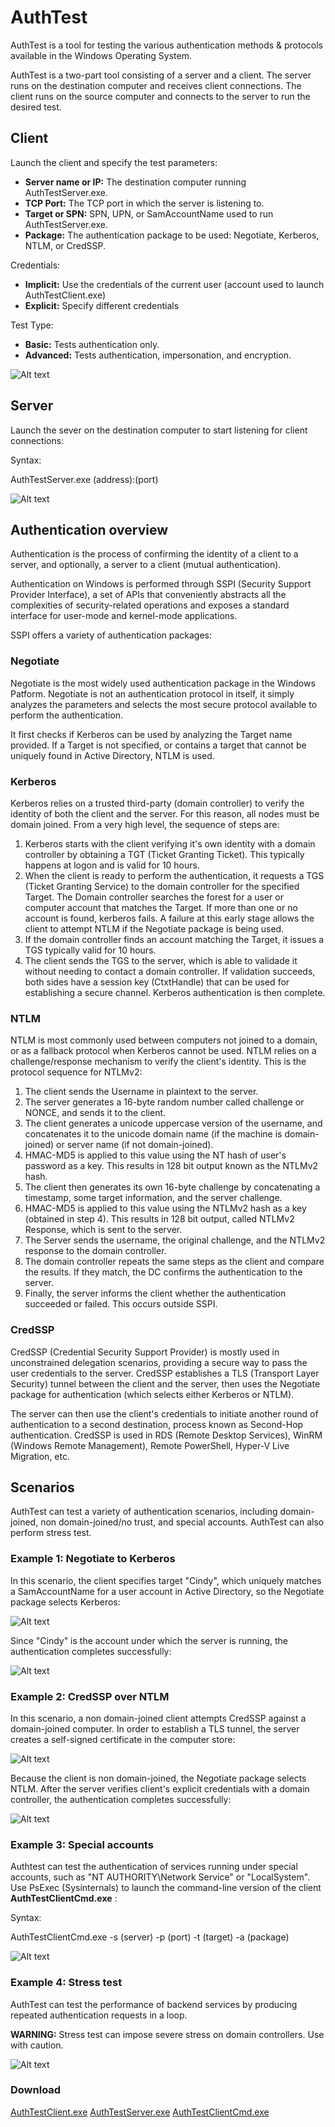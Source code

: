 # AuthTest

AuthTest is a tool for testing the various authentication methods & protocols available in the Windows Operating System.

AuthTest is a two-part tool consisting of a server and a client. The server runs on the destination computer and receives client connections. The client runs on the source computer and connects to the server to run the desired test.

## Client

Launch the client and specify the test parameters:

- **Server name or IP:** The destination computer running AuthTestServer.exe. 
- **TCP Port:** The TCP port in which the server is listening to.
- **Target or SPN:** SPN, UPN, or SamAccountName used to run AuthTestServer.exe.
- **Package:** The authentication package to be used: Negotiate, Kerberos, NTLM, or CredSSP.

Credentials:

- **Implicit:** Use the credentials of the current user (account used to launch AuthTestClient.exe)
- **Explicit:** Specify different credentials

Test Type:

- **Basic:** Tests authentication only.
- **Advanced:** Tests authentication, impersonation, and encryption.


![Alt text](img1.png?raw=true "Image1")


## Server

Launch the sever on the destination computer to start listening for client connections:

Syntax:

AuthTestServer.exe (address):(port)

![Alt text](img2.png?raw=true "Image2")


## Authentication overview

Authentication is the process of confirming the identity of a client to a server, and optionally, a server to a client (mutual authentication).

Authentication on Windows is performed through SSPI (Security Support Provider Interface), a set of APIs that conveniently abstracts all the complexities of security-related operations and exposes a standard interface for user-mode and kernel-mode applications.

SSPI offers a variety of authentication packages:

### Negotiate

Negotiate is the most widely used authentication package in the Windows Patform. Negotiate is not an authentication protocol in itself, it simply analyzes the parameters and selects the most secure protocol available to perform the authentication.

It first checks if Kerberos can be used by analyzing the Target name provided. If a Target is not specified, or contains a target that cannot be uniquely found in Active Directory, NTLM is used.

### Kerberos

Kerberos relies on a trusted third-party (domain controller) to verify the identity of both the client and the server. For this reason, all nodes must be domain joined. From a very high level, the sequence of steps are:

1. Kerberos starts with the client verifying it's own identity with a domain controller by obtaining a TGT (Ticket Granting Ticket). This typically happens at logon and is valid for 10 hours.
2. When the client is ready to perform the authentication, it requests a TGS (Ticket Granting Service) to the domain controller for the specified Target. The Domain controller searches the forest for a user or computer account that matches the Target. If more than one or no account is found, kerberos fails. A failure at this early stage allows the client to attempt NTLM if the Negotiate package is being used. 
3. If the domain controller finds an account matching the Target, it issues a TGS typically valid for 10 hours.
4. The client sends the TGS to the server, which is able to validade it without needing to contact a domain controller. If validation succeeds, both sides have a session key (CtxtHandle) that can be used for establishing a secure channel. Kerberos authentication is then complete.

### NTLM

NTLM is most commonly used between computers not joined to a domain, or as a fallback protocol when Kerberos cannot be used. NTLM relies on a challenge/response mechanism to verify the client's identity. This is the protocol sequence for NTLMv2:

1. The client sends the Username in plaintext to the server.
2. The server generates a 16-byte random number called challenge or NONCE, and sends it to the client.
3. The client generates a unicode uppercase version of the username, and concatenates it to the unicode domain name (if the machine is domain-joined) or server name (if not domain-joined).
4. HMAC-MD5 is applied to this value using the NT hash of user's password as a key. This results in 128 bit output known as the NTLMv2 hash.
5. The client then generates its own 16-byte challenge by concatenating a timestamp, some target information, and the server challenge.
6. HMAC-MD5 is applied to this value using the NTLMv2 hash as a key (obtained in step 4). This results in 128 bit output, called NTLMv2 Response, which is sent to the server.
9. The Server sends the username, the original challenge, and the NTLMv2 response to the domain controller.
10. The domain controller repeats the same steps as the client and compare the results. If they match, the DC confirms the authentication to the server.
11. Finally, the server informs the client whether the authentication succeeded or failed. This occurs outside SSPI.

### CredSSP

CredSSP (Credential Security Support Provider) is mostly used in unconstrained delegation scenarios, providing a secure way to pass the user credentials to the server. CredSSP establishes a TLS (Transport Layer Security) tunnel between the client and the server, then uses the Negotiate package for authentication (which selects either Kerberos or NTLM). 

The server can then use the client's credentials to initiate another round of authentication to a second destination, process known as Second-Hop authentication. CredSSP is used in RDS (Remote Desktop Services), WinRM (Windows Remote Management), Remote PowerShell, Hyper-V Live Migration, etc.

## Scenarios

AuthTest can test a variety of authentication scenarios, including domain-joined, non domain-joined/no trust, and special accounts. AuthTest can also perform stress test.

### Example 1: Negotiate to Kerberos

In this scenario, the client specifies target "Cindy", which uniquely matches a SamAccountName for a user account in Active Directory, so the Negotiate package selects Kerberos:

![Alt text](img3.png?raw=true "Image3")

Since "Cindy" is the account under which the server is running, the authentication completes successfully:

![Alt text](img4.png?raw=true "Image4")

### Example 2: CredSSP over NTLM

In this scenario, a non domain-joined client attempts CredSSP against a domain-joined computer. In order to establish a TLS tunnel, the server creates a self-signed certificate in the computer store:

![Alt text](img5.png?raw=true "Image5")

Because the client is non domain-joined, the Negotiate package selects NTLM. After the server verifies client's explicit credentials with a domain controller, the authentication completes successfully:

![Alt text](img6.png?raw=true "Image6")

### Example 3: Special accounts

Authtest can test the authentication of services running under special accounts, such as "NT AUTHORITY\Network Service" or "LocalSystem". Use PsExec (Sysinternals) to launch the command-line version of the client **AuthTestClientCmd.exe** :

Syntax:

AuthTestClientCmd.exe -s (server) -p (port) -t (target) -a (package)

![Alt text](img7.png?raw=true "Image7")

### Example 4: Stress test

AuthTest can test the performance of backend services by producing repeated authentication requests in a loop. 

**WARNING:** Stress test can impose severe stress on domain controllers. Use with caution.

![Alt text](img8.png?raw=true "Image8")

### Download


[AuthTestClient.exe](https://github.com/leonardomsft/AuthTest/releases/download/v0.9/AuthTestClient.exe)
[AuthTestServer.exe](https://github.com/leonardomsft/AuthTest/releases/download/v0.9/AuthTestServer.exe)
[AuthTestClientCmd.exe](https://github.com/leonardomsft/AuthTest/releases/download/v0.9/AuthTestClientCmd.exe)





